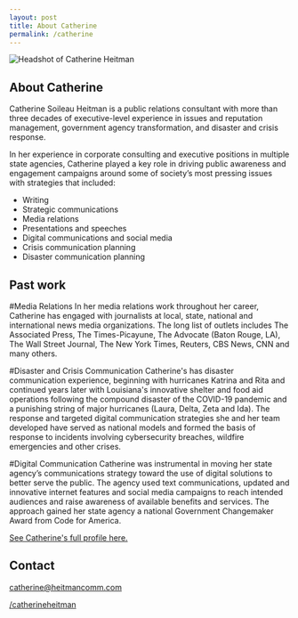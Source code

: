 ```yaml
---
layout: post
title: About Catherine
permalink: /catherine
---
```


![Headshot of Catherine Heitman](https://heit.mn/heitmancomm.com/assets/headshot.png)
## About Catherine

Catherine Soileau Heitman is a public relations consultant with more than three decades of executive-level experience in issues and reputation management, government agency transformation, and disaster and crisis response.

In her experience in corporate consulting and executive positions in multiple state agencies, Catherine played a key role in driving public awareness and engagement campaigns around some of society’s most pressing issues with strategies that included:  

- Writing 
- Strategic communications
- Media relations
- Presentations and speeches
- Digital communications and social media
- Crisis communication planning 
- Disaster communication planning 

## Past work
#Media Relations
In her media relations work throughout her career, Catherine has engaged with journalists at local, state, national and international news media organizations. The long list of outlets includes The Associated Press, The Times-Picayune, The Advocate (Baton Rouge, LA), The Wall Street Journal, The New York Times, Reuters, CBS News, CNN and many others. 

#Disaster and Crisis Communication
Catherine's has disaster communication experience, beginning with hurricanes Katrina and Rita and continued years later with Louisiana's innovative shelter and food aid operations following the compound disaster of the COVID-19 pandemic and a punishing string of major hurricanes (Laura, Delta, Zeta and Ida). The response and targeted digital communication strategies she and her team developed have served as national models and formed the basis of response to incidents involving cybersecurity breaches, wildfire emergencies and other crises. 

#Digital Communication
Catherine was instrumental in moving her state agency’s communications strategy toward the use of digital solutions to better serve the public. The agency used text communications, updated and innovative internet features and social media campaigns to reach intended audiences and raise awareness of available benefits and services. The approach gained her state agency a national Government Changemaker Award from Code for America.

[See Catherine's full profile here.](https://www.linkedin.com/in/catherineheitman/)

## Contact

<i class="bi bi-envelope"></i> [catherine@heitmancomm.com](catherine@heitmancomm.com)

<i class="bi bi-linkedin"></i> [/catherineheitman](https://www.linkedin.com/in/catherineheitman/)
